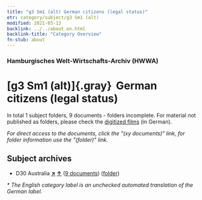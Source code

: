 ```yaml
---
title: "g3 Sm1 (alt) German citizens (legal status)"
etr: category/subject/g3 Sm1 (alt)
modified: 2021-03-13
backlink: ../../about.en.html
backlink-title: "Category Overview"
fn-stub: about
---
```


### Hamburgisches Welt-Wirtschafts-Archiv (HWWA)
# [g3 Sm1 (alt)]{.gray}&#8201; German citizens (legal status)&#160; 





In total 1 subject folders, 9 documents - folders incomplete.
For material not published as folders, please check the [digitized films](/film/h1_sh) (in German).

_For direct access to the documents, click the "(xy documents)" link, for folder information use the "(folder)" link._

## Subject archives


- D30 Australia [**&nearr;**](../../../geo/i/141621/about.en.html "Australia (all folders)") [**&uarr;**](../../../geo/about.en.html#D30 "Country category system") (<a href="https://pm20.zbw.eu/dfgview/sh/141621,144468" title="about: Australia : German citizens (legal status)" target="_blank">9 documents</a>) ([folder](../../../../folder/sh/1416xx/141621/1444xx/144468/about.en.html))


_* The English category label is an unchecked automated translation of the German label._

